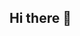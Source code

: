 ## Hi there 👋

<!--
**moeenali01/moeenali01** is a ✨ _special_ ✨ repository because its `README.md` (this file) appears on your GitHub profile.

Here are some ideas to get you started: I am a passionate blockchain developer 

- 🔭 I’m currently working on ...
- 🌱 I’m currently learning ...
- 👯 I’m looking to collaborate on ...
- 🤔 I’m looking for help with ...
- 💬 Ask me about ...
- 📫 How to reach me: ...
- 😄 Pronouns: ...
- ⚡ Fun fact: ...
-->
